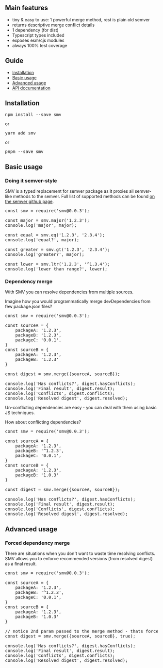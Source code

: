 [//]: # (Readme partial used by an default readme page)

## Main features

*   tiny & easy to use: 1 powerful merge method, rest is plain old semver
*   returns descriptive merge conflict details
*   1 dependency (for dist)
*   Typescript types included
*   exposes esm/cjs modules
*   always 100% test coverage

## Guide

*   [Installation](#installation "Installation")
*   [Basic usage](#basicusage "Basic usage")
*   [Advanced usage](#advancedusage "Advanced usage")
*   [API documentation](#documentation "Documentation")

## Installation

<pre>npm install --save smv</pre>

or

<pre>yarn add smv</pre>

or

<pre>pnpm --save smv</pre>

## Basic usage

### Doing it semver-style 

SMV is a typed replacement for semver package as it proxies all semver-like methods to the semver.
Full list of supported methods can be found [on the semver github page](https://www.npmjs.com/package/semver).

<pre class="runkit-source">const smv = require('smv@0.0.3');

const major = smv.major('1.2.3');
console.log('major', major);

const equal = smv.eq('1.2.3', '2.3.4');
console.log('equal?', major);

const greater = smv.gt('1.2.3', '2.3.4');
console.log('greater?', major);

const lower = smv.ltr('1.2.3', '^1.3.4');
console.log('lower than range?', lower);</pre>

### Dependency merge

With SMV you can resolve dependencies from multiple sources. 

Imagine how you would programmatically merge devDependencies from few package.json files?

<pre class="runkit-source">const smv = require('smv@0.0.3');

const sourceA = {
    packageA: '1.2.3',
    packageB: '1.2.3',
    packageC: '0.0.1',
}
const sourceB = {
    packageA: '1.2.3',
    packageB: '1.2.3'
}

const digest = smv.merge({sourceA, sourceB});

console.log('Has conflicts?', digest.hasConflicts);
console.log('Final result', digest.result);
console.log('Conflicts', digest.conflicts);
console.log('Resolved digest', digest.resolved);</pre>

Un-conflicting dependencies are easy - you can deal with them using basic JS techniques.

How about conflicting dependencies?

<pre class="runkit-source">const smv = require('smv@0.0.3');

const sourceA = {
    packageA: '1.2.3',
    packageB: '^1.2.3',
    packageC: '0.0.1',
}
const sourceB = {
    packageA: '1.2.3',
    packageB: '1.0.3'
}

const digest = smv.merge({sourceA, sourceB});

console.log('Has conflicts?', digest.hasConflicts);
console.log('Final result', digest.result);
console.log('Conflicts', digest.conflicts);
console.log('Resolved digest', digest.resolved);</pre>

## Advanced usage

### Forced dependency merge

There are situations when you don't want to waste time resolving conflicts. 
SMV allows you to enforce recommended versions (from resolved digest) as a final result.

<pre class="runkit-source">const smv = require('smv@0.0.3');

const sourceA = {
    packageA: '1.2.3',
    packageB: '^1.2.3',
    packageC: '0.0.1',
}
const sourceB = {
    packageA: '1.2.3',
    packageB: '1.0.3'
}

// notice 2nd param passed to the merge method - thats forceRecommended flag
const digest = smv.merge({sourceA, sourceB}, true);

console.log('Has conflicts?', digest.hasConflicts);
console.log('Final result', digest.result);
console.log('Conflicts', digest.conflicts);
console.log('Resolved digest', digest.resolved);</pre>
